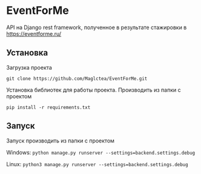 # EventForMe

API на Django rest framework, полученное в результате стажировки в https://eventforme.ru/

## Установка
Загрузка проекта
```
git clone https://github.com/Maglctea/EventForMe.git
```
Установка библиотек для работы проекта. Производить из папки с проектом
```
pip install -r requirements.txt
```

## Запуск 

Запуск производить из папки с проектом

Windows: ```python manage.py runserver --settings=backend.settings.debug```

Linux: ```python3 manage.py runserver --settings=backend.settings.debug```
